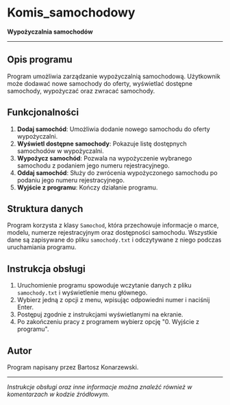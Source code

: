 # Komis_samochodowy
**Wypożyczalnia samochodów**

---

## Opis programu
Program umożliwia zarządzanie wypożyczalnią samochodową. Użytkownik może dodawać nowe samochody do oferty, wyświetlać dostępne samochody, wypożyczać oraz zwracać samochody.

## Funkcjonalności
1. **Dodaj samochód**: Umożliwia dodanie nowego samochodu do oferty wypożyczalni.
2. **Wyświetl dostępne samochody**: Pokazuje listę dostępnych samochodów w wypożyczalni.
3. **Wypożycz samochód**: Pozwala na wypożyczenie wybranego samochodu z podaniem jego numeru rejestracyjnego.
4. **Oddaj samochód**: Służy do zwrócenia wypożyczonego samochodu po podaniu jego numeru rejestracyjnego.
5. **Wyjście z programu**: Kończy działanie programu.

## Struktura danych
Program korzysta z klasy `Samochod`, która przechowuje informacje o marce, modelu, numerze rejestracyjnym oraz dostępności samochodu. Wszystkie dane są zapisywane do pliku `samochody.txt` i odczytywane z niego podczas uruchamiania programu.

## Instrukcja obsługi
1. Uruchomienie programu spowoduje wczytanie danych z pliku `samochody.txt` i wyświetlenie menu głównego.
2. Wybierz jedną z opcji z menu, wpisując odpowiedni numer i naciśnij Enter.
3. Postępuj zgodnie z instrukcjami wyświetlanymi na ekranie.
4. Po zakończeniu pracy z programem wybierz opcję "0. Wyjście z programu".

## Autor
Program napisany przez Bartosz Konarzewski.

---

*Instrukcje obsługi oraz inne informacje można znaleźć również w komentarzach w kodzie źródłowym.*
